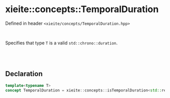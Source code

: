 # xieite::concepts::TemporalDuration
Defined in header `<xieite/concepts/TemporalDuration.hpp>`

<br/>

Specifies that type `T` is a valid `std::chrono::duration`.

<br/><br/>

## Declaration
```cpp
template<typename T>
concept TemporalDuration = xieite::concepts::isTemporalDuration<std::remove_cv_t<T>>;
```
